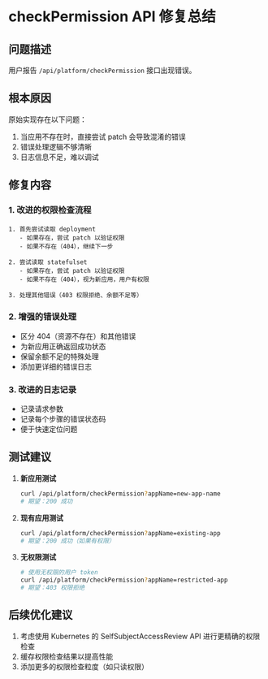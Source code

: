 # checkPermission API 修复总结

## 问题描述
用户报告 `/api/platform/checkPermission` 接口出现错误。

## 根本原因
原始实现存在以下问题：
1. 当应用不存在时，直接尝试 patch 会导致混淆的错误
2. 错误处理逻辑不够清晰
3. 日志信息不足，难以调试

## 修复内容

### 1. 改进的权限检查流程
```
1. 首先尝试读取 deployment
   - 如果存在，尝试 patch 以验证权限
   - 如果不存在（404），继续下一步

2. 尝试读取 statefulset  
   - 如果存在，尝试 patch 以验证权限
   - 如果不存在（404），视为新应用，用户有权限

3. 处理其他错误（403 权限拒绝、余额不足等）
```

### 2. 增强的错误处理
- 区分 404（资源不存在）和其他错误
- 为新应用正确返回成功状态
- 保留余额不足的特殊处理
- 添加更详细的错误日志

### 3. 改进的日志记录
- 记录请求参数
- 记录每个步骤的错误状态码
- 便于快速定位问题

## 测试建议

1. **新应用测试**
   ```bash
   curl /api/platform/checkPermission?appName=new-app-name
   # 期望：200 成功
   ```

2. **现有应用测试**
   ```bash
   curl /api/platform/checkPermission?appName=existing-app
   # 期望：200 成功（如果有权限）
   ```

3. **无权限测试**
   ```bash
   # 使用无权限的用户 token
   curl /api/platform/checkPermission?appName=restricted-app
   # 期望：403 权限拒绝
   ```

## 后续优化建议

1. 考虑使用 Kubernetes 的 SelfSubjectAccessReview API 进行更精确的权限检查
2. 缓存权限检查结果以提高性能
3. 添加更多的权限检查粒度（如只读权限）
